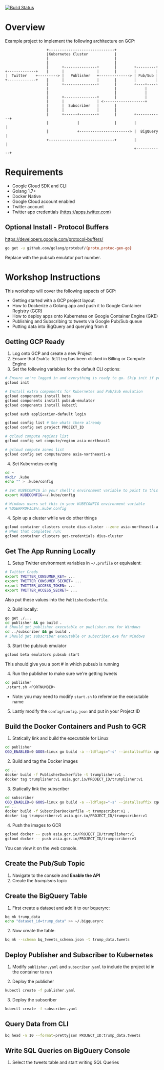 [![Build Status](https://travis-ci.org/serinth/gcp-twitter-stream.svg?branch=master)](https://travis-ci.org/serinth/gcp-twitter-stream)
# Overview

Example project to implement the following architecture on GCP:
```
                   +------------------------------+
                   |Kubernetes Cluster            |
                   |                              |
                   |                              |
                   |      +---------------+       |        +---------+
+-------------+    |      |               |       |        |         |
|  Twitter    +---------> |   Publisher   +--------------> | Pub/Sub |
+-------------+    |      |               |       |        |         |
                   |      +---------------+       |        +----+----+
                   |                              |             |
                   |                              |             |
                   |      +---------------+       |             |
                   |      |               | <-------------------+
                   |      |  Subscriber   |       |
                   |      |               |       |
                   |      +------+--------+       |        +------------+
                   |             |                |        |            |
                   |             +-----------------------> |  BigQuery  |
                   +------------------------------+        |            |
                                                           +------------+
```

# Requirements

- Google Cloud SDK and CLI
- Golang 1.7+
- Docker Native
- Google Cloud account enabled
- Twitter account
- Twitter app credentials (https://apps.twitter.com)

## Optional Install - Protocol Buffers 

https://developers.google.com/protocol-buffers/

```bash
go get -u github.com/golang/protobuf/{proto,protoc-gen-go}
```


Replace <PORT> with the pubsub emulator port number.

# Workshop Instructions

This workshop will cover the following aspects of GCP:
- Getting started with a GCP project layout
- How to Dockerize a Golang app and push it to Google Container Registry (GCR)
- How to deploy apps onto Kubernetes on Google Container Engine (GKE)
- Publishing and Subscribing to tweets via Google Pub/Sub queue
- Putting data into BigQuery and querying from it

## Getting GCP Ready

1. Log onto GCP and create a new Project
2. Ensure that `Enable Billing` has been clicked in Billing or Compute Engine
3. Set the following variables for the default CLI options:

```bash
# Ensure we're logged in and everything is ready to go. Skip init if you've already done it
gcloud init

# Install extra components for Kubernetes and Pub/Sub emulation
gcloud components install beta
gcloud components install pubsub-emulator
gcloud components install kubectl

gcloud auth application-default login

gcloud config list # See whats there already
gcloud config set project PROJECT_ID

# gcloud compute regions list
gcloud config set compute/region asia-northeast1

# gcloud compute zones list 
gcloud config set compute/zone asia-northeast1-a
```

4. Set Kubernetes config

```bash
cd ~
mkdir .kube
echo "" > .kube/config

# Set KUBECONFIG in your shell's environment variable to point to this file
export KUBECONFIG=~/.kube/config

# Windows users set this in your KUBECONFIG environment variable
# %USERPROFILE%\.kube\config
```

4. Spin up a cluster while we do other things

```bash
gcloud container clusters create dius-cluster --zone asia-northeast1-a --num-nodes 2 --scopes=compute-rw,monitoring,logging-write,storage-rw,bigquery,https://www.googleapis.com/auth/pubsub
# When that completes run:
gcloud container clusters get-credentials dius-cluster
```

## Get The App Running Locally

1. Setup Twitter environment variables in `~/.profile` or equivalent:

```bash
# Twitter Creds
export TWITTER_CONSUMER_KEY= ...
export TWITTER_CONSUMER_SECRET= ...
export TWITTER_ACCESS_TOKEN= ...
export TWITTER_ACCESS_SECRET= ...
```

Also put these values into the `PublisherDockerfile`.

2. Build locally:

```bash
go get ./...
cd publisher && go build .
# Should get publisher executable or publisher.exe for Windows
cd ../subscriber && go build .
# Should get subscriber executable or subscriber.exe for Windows
```

3. Start the pub/sub emulator

```bash
gcloud beta emulators pubsub start
```

This should give you a port # in which pubsub is running

4. Run the publisher to make sure we're getting tweets

```bash
cd publisher
./start.sh <PORTNUMBER>
```
* Note: you may need to modify `start.sh` to reference the executable name

5. Lastly modify the `config/config.json` and put in your Project ID

## Build the Docker Containers and Push to GCR

1. Statically link and build the executable for Linux

```bash
cd publisher
CGO_ENABLED=0 GOOS=linux go build -a --ldflags="-s" --installsuffix cgo -o publisher
```

2. Build and tag the Docker images

```bash
cd ..
docker build -f PublisherDockerfile -t trumplisher:v1 .
docker tag trumplisher:v1 asia.gcr.io/PROJECT_ID/trumplisher:v1
```
3. Statically link the subscriber

```bash
cd subscriber
CGO_ENABLED=0 GOOS=linux go build -a --ldflags="-s" --installsuffix cgo -o subscriber
cd ..
docker build -f SubscriberDockerfile -t trumpscriber:v1 .
docker tag trumpscriber:v1 asia.gcr.io/PROJECT_ID/trumpscriber:v1
```


4. Push the images to GCR

```bash
gcloud docker -- push asia.gcr.io/PROJECT_ID/trumplisher:v1
gcloud docker -- push asia.gcr.io/PROJECT_ID/trumpscriber:v1
```

You can view it on the web console.

## Create the Pub/Sub Topic

1. Navigate to the console and **Enable the API**
2. Create the *trumpisms* topic

## Create the BigQuery Table

1. First create a dataset and add it to our bqueryrc:

```bash
bq mk trump_data
echo "dataset_id=trump_data" >> ~/.bigqueryrc
```

2. Now create the table:

```bash
bq mk --schema bq_tweets_schema.json -t trump_data.tweets
```

## Deploy Publisher and Subscriber to Kubernetes

1. Modify `publisher.yaml` and `subscriber.yaml` to include the project id in the container to run

2. Deploy the publisher

```bash
kubectl create -f publisher.yaml
```

3. Deploy the subscriber

```bash
kubectl create -f subscriber.yaml
```

## Query Data from CLI

```bash
bq head -n 10 --format=prettyjson PROJECT_ID:trump_data.tweets
```

## Write SQL Queries on BigQuery Console

1. Select the tweets table and start writing SQL Queries
